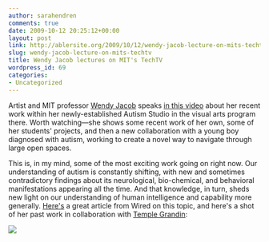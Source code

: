 ```yaml
---
author: sarahendren
comments: true
date: 2009-10-12 20:25:12+00:00
layout: post
link: http://ablersite.org/2009/10/12/wendy-jacob-lecture-on-mits-techtv/
slug: wendy-jacob-lecture-on-mits-techtv
title: Wendy Jacob lectures on MIT's TechTV
wordpress_id: 69
categories:
- Uncategorized
---
```


Artist and MIT professor [Wendy Jacob](http://visualarts.mit.edu/workandresearch/workfaculty/work_jacob.html) speaks [in this video](https://techtv.mit.edu/videos/3016-wendy-jacob-autism-studio) about her recent work within her newly-established Autism Studio in the visual arts program there. Worth watching—she shows some recent work of her own, some of her students' projects, and then a new collaboration with a young boy diagnosed with autism, working to create a novel way to navigate through large open spaces.

This is, in my mind, some of the most exciting work going on right now. Our understanding of autism is constantly shifting, with new and sometimes contradictory findings about its neurological, bio-chemical, and behavioral manifestations appearing all the time. And that knowledge, in turn, sheds new light on our understanding of human intelligence and capability more generally. [Here's](http://www.wired.com/medtech/health/magazine/16-03/ff_autism) a great article from Wired on this topic, and here's a shot of her past work in collaboration with [Temple Grandin](http://www.templegrandin.com/templehome.html):

[![](http://ablersite.files.wordpress.com/2009/10/wj_chairs1.jpg)](http://ablersite.files.wordpress.com/2009/10/wj_chairs1.jpg)

